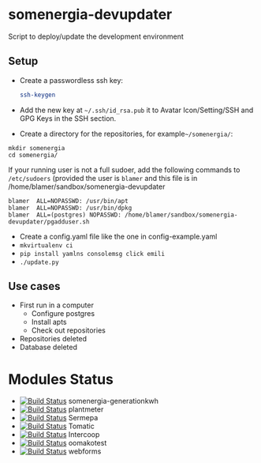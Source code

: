 # somenergia-devupdater


Script to deploy/update the development environment

## Setup

- Create a passwordless ssh key:
  ```bash
  ssh-keygen
  ```
- Add the new key at `~/.ssh/id_rsa.pub` it to Avatar Icon/Setting/SSH and GPG Keys in the SSH section.

- Create a directory for the repositories, for example`~/somenergia/`:

``` 
mkdir somenergia
cd somenergia/
```



If your running user is not a full sudoer,
add the following commands to `/etc/sudoers`
(provided the user is `blamer` and this file is in /home/blamer/sandbox/somenergia-devupdater

```
blamer  ALL=NOPASSWD: /usr/bin/apt
blamer  ALL=NOPASSWD: /usr/bin/dpkg
blamer  ALL=(postgres) NOPASSWD: /home/blamer/sandbox/somenergia-devupdater/pgadduser.sh
```

- Create a config.yaml file like the one in config-example.yaml
- `mkvirtualenv ci`
- `pip install yamlns consolemsg click emili`
- `./update.py`


## Use cases

- First run in a computer
    - Configure postgres
    - Install apts
    - Check out repositories
- Repositories deleted
- Database deleted

# Modules Status


- [![Build Status](https://travis-ci.org/Som-Energia/somenergia-generationkwh.svg?branch=master)](https://travis-ci.org/Som-Energia/somenergia-generationkwh) somenergia-generationkwh
- [![Build Status](https://travis-ci.org/Som-Energia/plantmeter.svg?branch=master)](https://travis-ci.org/Som-Energia/plantmeter) plantmeter
- [![Build Status](https://travis-ci.org/Som-Energia/sermepa.svg?branch=master)](https://travis-ci.org/Som-Energia/sermepa) Sermepa
- [![Build Status](https://travis-ci.org/Som-Energia/somenergia-tomatic.svg?branch=master)](https://travis-ci.org/Som-Energia/somenergia-tomatic) Tomatic
- [![Build Status](https://travis-ci.org/Som-Energia/intercoop.svg?branch=master)](https://travis-ci.org/Som-Energia/intercoop) Intercoop
- [![Build Status](https://travis-ci.org/Som-Energia/somenergia-oomakotest.svg?branch=master)](https://travis-ci.org/Som-Energia/somenergia-oomakotest) oomakotest
- [![Build Status](https://travis-ci.org/Som-Energia/webforms.svg?branch=master)](https://travis-ci.org/Som-Energia/webforms) webforms

